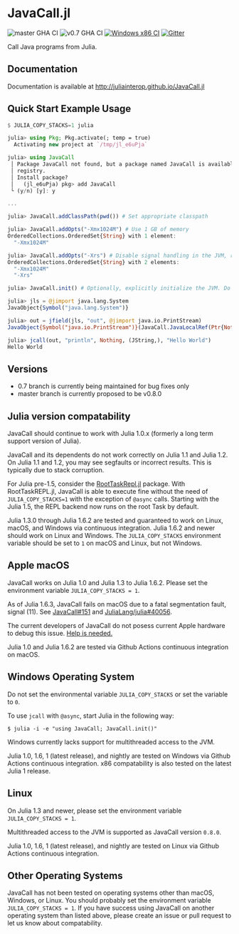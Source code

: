 # JavaCall.jl

![master GHA CI](https://github.com/JuliaInterop/JavaCall.jl/actions/workflows/CI.yml/badge.svg)
![v0.7 GHA CI](https://github.com/JuliaInterop/JavaCall.jl/actions/workflows/v0.7_CI.yml/badge.svg?branch=v0.7)
[![Windows x86 CI](https://ci.appveyor.com/api/projects/status/qeu6ul9o9s6t5tiw?svg=true)](https://ci.appveyor.com/project/aviks/javacall-jl-6c24s)
[![Gitter](https://badges.gitter.im/JavaCall-jl/community.svg)](https://gitter.im/JavaCall-jl/community?utm_source=badge&utm_medium=badge&utm_campaign=pr-badge)

Call Java programs from Julia.

## Documentation

Documentation is available at http://juliainterop.github.io/JavaCall.jl

## Quick Start Example Usage

```julia
$ JULIA_COPY_STACKS=1 julia

julia> using Pkg; Pkg.activate(; temp = true)
  Activating new project at `/tmp/jl_e6uPja`

julia> using JavaCall
 │ Package JavaCall not found, but a package named JavaCall is available from a
 │ registry. 
 │ Install package?
 │   (jl_e6uPja) pkg> add JavaCall 
 └ (y/n) [y]: y

...

julia> JavaCall.addClassPath(pwd()) # Set appropriate classpath

julia> JavaCall.addOpts("-Xmx1024M") # Use 1 GB of memory
OrderedCollections.OrderedSet{String} with 1 element:
  "-Xmx1024M"

julia> JavaCall.addOpts("-Xrs") # Disable signal handling in the JVM, reducing performance but enhancing compatability
OrderedCollections.OrderedSet{String} with 2 elements:
  "-Xmx1024M"
  "-Xrs"

julia> JavaCall.init() # Optionally, explicitly initialize the JVM. Do not use this in package `__init__()` to allow other packages to add class paths or options.

julia> jls = @jimport java.lang.System
JavaObject{Symbol("java.lang.System")}

julia> out = jfield(jls, "out", @jimport java.io.PrintStream)
JavaObject{Symbol("java.io.PrintStream")}(JavaCall.JavaLocalRef(Ptr{Nothing} @0x0000000003ecda38))

julia> jcall(out, "println", Nothing, (JString,), "Hello World")
Hello World
```

## Versions

* 0.7 branch is currently being maintained for bug fixes only
* master branch is currently proposed to be v0.8.0

## Julia version compatability

JavaCall should continue to work with Julia 1.0.x (formerly a long term support version of Julia).

JavaCall and its dependents do not work correctly on Julia 1.1 and Julia 1.2.  On Julia 1.1 and 1.2, you may see segfaults or incorrect results. This is typically due to stack corruption.

For Julia pre-1.5, consider the [RootTaskRepl.jl](https://github.com/mkitti/RootTaskREPL.jl) package. With RootTaskREPL.jl, JavaCall is able to execute fine without the need of `JULIA_COPY_STACKS=1` with the exception of `@async` calls. Starting with the Julia 1.5, the REPL backend now runs on the root Task by default.

Julia 1.3.0 through Julia 1.6.2 are tested and guaranteed to work on Linux, macOS, and Windows via continuous integration. Julia 1.6.2 and newer should work on Linux and Windows. The `JULIA_COPY_STACKS` environment variable should be set to `1` on macOS and Linux, but not Windows.

## Apple macOS

JavaCall works on Julia 1.0 and Julia 1.3 to Julia 1.6.2. Please set the environment variable `JULIA_COPY_STACKS = 1`. 

As of Julia 1.6.3, JavaCall fails on macOS due to a fatal segmentation fault, signal (11). See [JavaCall#151](https://github.com/JuliaInterop/JavaCall.jl/issues/151) and [JuliaLang/julia#40056](https://github.com/JuliaLang/julia/pull/40056).

The current developers of JavaCall do not posess current Apple hardware to debug this issue. [Help is needed.](https://github.com/JuliaInterop/JavaCall.jl/issues/151)

Julia 1.0 and Julia 1.6.2 are tested via Github Actions continuous integration on macOS.

## Windows Operating System

Do not set the environmental variable `JULIA_COPY_STACKS` or set the variable to `0`.

To use `jcall` with `@async`, start Julia in the following way:

```
$ julia -i -e "using JavaCall; JavaCall.init()"
```

Windows currently lacks support for multithreaded access to the JVM.

Julia 1.0, 1.6, 1 (latest release), and nightly are tested on Windows via Github Actions continuous integration.
x86 compatability is also tested on the latest Julia 1 release.

## Linux

On Julia 1.3 and newer, please set the environment variable `JULIA_COPY_STACKS = 1`.

Multithreaded access to the JVM is supported as JavaCall version `0.8.0`.

Julia 1.0, 1.6, 1 (latest release), and nightly are tested on Linux via Github Actions continuous integration.

## Other Operating Systems

JavaCall has not been tested on operating systems other than macOS, Windows, or Linux.
You should probably set the environment variable `JULIA_COPY_STACKS = 1`.
If you have success using JavaCall on another operating system than listed above,
please create an issue or pull request to let us know about compatability.
